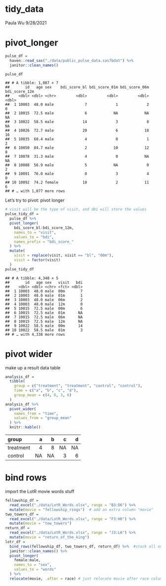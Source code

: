 tidy_data
================
Paula Wu
9/28/2021

# pivot_longer

``` r
pulse_df = 
  haven::read_sas("./data/public_pulse_data.sas7bdat") %>%
  janitor::clean_names()

pulse_df
```

    ## # A tibble: 1,087 × 7
    ##       id   age sex    bdi_score_bl bdi_score_01m bdi_score_06m bdi_score_12m
    ##    <dbl> <dbl> <chr>         <dbl>         <dbl>         <dbl>         <dbl>
    ##  1 10003  48.0 male              7             1             2             0
    ##  2 10015  72.5 male              6            NA            NA            NA
    ##  3 10022  58.5 male             14             3             8            NA
    ##  4 10026  72.7 male             20             6            18            16
    ##  5 10035  60.4 male              4             0             1             2
    ##  6 10050  84.7 male              2            10            12             8
    ##  7 10078  31.3 male              4             0            NA            NA
    ##  8 10088  56.9 male              5            NA             0             2
    ##  9 10091  76.0 male              0             3             4             0
    ## 10 10092  74.2 female           10             2            11             6
    ## # … with 1,077 more rows

Let’s try to pivot: pivot longer

``` r
# visit will be the type of visit, and dbi will store the values
pulse_tidy_df = 
  pulse_df %>% 
  pivot_longer(
    bdi_score_bl:bdi_score_12m,
    names_to = "visit", 
    values_to = "bdi",
    names_prefix = "bdi_score_"
  ) %>% 
  mutate(
    visit = replace(visit, visit == "bl", "00m"),
    visit = factor(visit)
  )
pulse_tidy_df
```

    ## # A tibble: 4,348 × 5
    ##       id   age sex   visit   bdi
    ##    <dbl> <dbl> <chr> <fct> <dbl>
    ##  1 10003  48.0 male  00m       7
    ##  2 10003  48.0 male  01m       1
    ##  3 10003  48.0 male  06m       2
    ##  4 10003  48.0 male  12m       0
    ##  5 10015  72.5 male  00m       6
    ##  6 10015  72.5 male  01m      NA
    ##  7 10015  72.5 male  06m      NA
    ##  8 10015  72.5 male  12m      NA
    ##  9 10022  58.5 male  00m      14
    ## 10 10022  58.5 male  01m       3
    ## # … with 4,338 more rows

# pivot wider

make up a result data table

``` r
analysis_df = 
  tibble(
    group = c("treatment", "treatment", "control", "control"),
    time = c("a", "b", "c", "d"),
    group_mean = c(4, 8, 3, 6)
  )
analysis_df %>% 
  pivot_wider(
    names_from = "time",
    values_from = "group_mean"
  ) %>% 
  knitr::kable()
```

| group     |   a |   b |   c |   d |
|:----------|----:|----:|----:|----:|
| treatment |   4 |   8 |  NA |  NA |
| control   |  NA |  NA |   3 |   6 |

# bind rows

import the LotR movie words stuff

``` r
fellowship_df = 
  read_excel("./data/LotR_Words.xlsx", range = "B3:D6") %>% 
  mutate(movie = "fellowship_rings")  # add an extra column "movie"
two_towers_df = 
  read_excel("./data/LotR_Words.xlsx", range = "F3:H6") %>% 
  mutate(movie = "tow_towers") 
return_df = 
  read_excel("./data/LotR_Words.xlsx", range = "J3:L6") %>% 
  mutate(movie = "return_of_the_king") 
lotr_df = 
  bind_rows(fellowship_df, two_towers_df, return_df) %>%  #stack all on top of each other
  janitor::clean_names() %>% 
  pivot_longer(
    female:male,
    names_to = "sex",
    values_to = "words"
  ) %>% 
  relocate(movie, .after = race) # just relocate movie after race column
```
